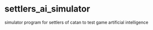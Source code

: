 settlers_ai_simulator
=====================

simulator program for settlers of catan to test game artificial intelligence